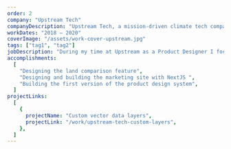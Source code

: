 ```yaml
---
order: 2
company: "Upstream Tech"
companyDescription: "Upstream Tech, a mission-driven climate tech company, develops software solutions to support environmental decision-making through its two core products: Lens, a remote monitoring platform that expands access to satellite and aerial imagery, aiding in the protection and management of over 70 million acres worldwide, and HydroForecast, the most accurate operational river flow forecasting tool available. As a Product Designer at Upstream, I focused on developing new features for Lens, contributed to iterations of HydroForecast, and also designed and built the company’s marketing site."
workDates: "2018 – 2020"
coverImage: "/assets/work-cover-upstream.jpg"
tags: ["tag1", "tag2"]
jobDescription: "During my time at Upstream as a Product Designer I focused on new feature additions to Lens, and worked on some of the iterations of HydroForecast. I also designed and built the marketing site at the time."
accomplishments:
  [
    "Designing the land comparison feature",
    "Designing and building the marketing site with NextJS ",
    "Building the first version of the product design system",
  ]
projectLinks:
  [
    {
      projectName: "Custom vector data layers",
      projectLink: "/work/upstream-tech-custom-layers",
    },
  ]
---
```

